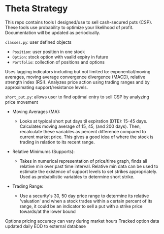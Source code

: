 # Theta Strategy

This repo contains tools I designed/use to sell cash-secured puts (CSP). These tools use probability to optimize your likelihood of profit. Documentation will be updated as periodically.	

`classes.py`: user defined objects	
  - `Position`: user position in one stock	
  - `Option`: stock option with vaalid expiry in future	
  - `Portfolio`: collection of positions and options	
  
  
Uses lagging indicators including but not limited to: exponential/moving averages, moving average convergence divergence (MACD), relative strength index (RSI). Analyzes price action using trading ranges and by approximating support/resistance levels.

`short_put.py`: allows user to find optimal entry to sell CSP by analyzing price movement

  - Moving Averages (MA):
    - Looks at typical short put days til expiration (DTE): 15-45 days. Calculates moving average of 15, 45, (and 200 days). Then, recalculate these variables as percent difference compared to current market price. This gives a good idea of where the stock is trading in relation to its recent range.

  - Relative Minimums (Supports):
    - Takes in numerical representation of price/time graph, finds all relative min over past time interval. Relative min data can be used to estimate the existence of support levels to set strikes appropriately. Used as probabilistic variables to determine short strike. 

  - Trading Range: 
    - Use a security's 30, 50 day price range to determine its relative 'valuation' and when a stock trades within a certain percent of its range, it could be an indicator to sell a put with a strike price towards/at the lower bound




Options pricing accuracy can vary during market hours
Tracked option data updated daily EOD to external database
